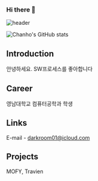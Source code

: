 ### Hi there 👋


![header](https://capsule-render.vercel.app/api?type=wave&color=auto&height=300&section=header&text=capsule%20render&fontSize=90)

![Chanho's GitHub stats](https://github-readme-stats.vercel.app/api?username=anuraghazra&show_icons=true&theme=radical)

## Introduction
안녕하세요.
SW프로세스를 좋아합니다

## Career
영남대학교 컴퓨터공학과 학생

## Links
E-mail - darkroom01@icloud.com

## Projects
MOFY, Travien

<!--
**Darkroom01/Darkroom01** is a ✨ _special_ ✨ repository because its `README.md` (this file) appears on your GitHub profile.

Here are some ideas to get you started:

- 🔭 I’m currently working on ...
- 🌱 I’m currently learning ...
- 👯 I’m looking to collaborate on ...
- 🤔 I’m looking for help with ...
- 💬 Ask me about ...
- 📫 How to reach me: ...
- 😄 Pronouns: ...
- ⚡ Fun fact: ...
-->
